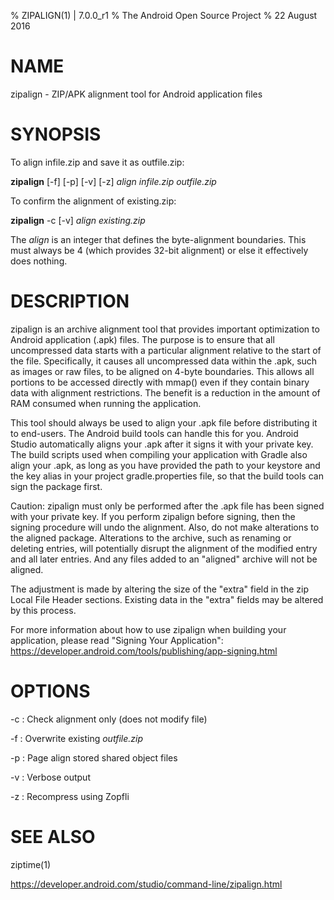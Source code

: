% ZIPALIGN(1) | 7.0.0_r1
% The Android Open Source Project
% 22 August 2016

# NAME

zipalign - ZIP/APK alignment tool for Android application files

# SYNOPSIS

To align infile.zip and save it as outfile.zip:

**zipalign** [-f] [-p] [-v] [-z] _align_ _infile.zip_ _outfile.zip_

To confirm the alignment of existing.zip:

**zipalign** -c [-v] _align_ _existing.zip_

The _align_ is an integer that defines the byte-alignment boundaries. This
must always be 4 (which provides 32-bit alignment) or else it effectively does
nothing.

# DESCRIPTION

zipalign is an archive alignment tool that provides important optimization to
Android application (.apk) files. The purpose is to ensure that all uncompressed
data starts with a particular alignment relative to the start of the file.
Specifically, it causes all uncompressed data within the .apk, such as images or
raw files, to be aligned on 4-byte boundaries. This allows all portions to be
accessed directly with mmap() even if they contain binary data with alignment
restrictions. The benefit is a reduction in the amount of RAM consumed when
running the application.

This tool should always be used to align your .apk file before distributing it
to end-users. The Android build tools can handle this for you. Android Studio
automatically aligns your .apk after it signs it with your private key. The
build scripts used when compiling your application with Gradle also align your
.apk, as long as you have provided the path to your keystore and the key alias
in your project gradle.properties file, so that the build tools can sign the
package first.

Caution: zipalign must only be performed after the .apk file has been signed
with your private key. If you perform zipalign before signing, then the signing
procedure will undo the alignment. Also, do not make alterations to the aligned
package. Alterations to the archive, such as renaming or deleting entries, will
potentially disrupt the alignment of the modified entry and all later entries.
And any files added to an "aligned" archive will not be aligned.

The adjustment is made by altering the size of the "extra" field in the zip
Local File Header sections. Existing data in the "extra" fields may be altered
by this process.

For more information about how to use zipalign when building your application,
please read "Signing Your Application":
https://developer.android.com/tools/publishing/app-signing.html

# OPTIONS

-c
: Check alignment only (does not modify file)

-f
: Overwrite existing _outfile.zip_

-p
: Page align stored shared object files

-v
: Verbose output

-z
: Recompress using Zopfli

# SEE ALSO

ziptime(1)

https://developer.android.com/studio/command-line/zipalign.html

